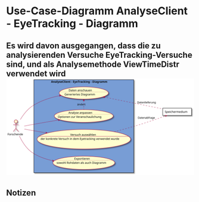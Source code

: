 # Use-Case-Diagramm AnalyseClient - EyeTracking - Diagramm
Es wird davon ausgegangen, dass die zu analysierenden Versuche EyeTracking-Versuche sind, und als Analysemethode ViewTimeDistr verwendet wird
![Use-Case-Diagramm](usecase-analyse-eyetracking.svg)
---
## Notizen
